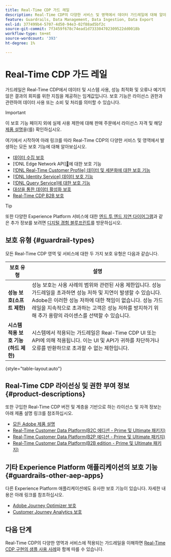 ```yaml
---
title: Real-Time CDP 가드 레일
description: Real-Time CDP의 다양한 서비스 및 영역에서 데이터 가드레일에 대해 알아봅니다.
feature: Guardrails, Data Management, Data Ingestion, Data Export
exl-id: 377499b4-5707-4d50-94e3-02f88ad5bf2c
source-git-commit: 7f3459f678c74ead1d733304702309522dd0018b
workflow-type: tm+mt
source-wordcount: '393'
ht-degree: 1%

---
```


# Real-Time CDP 가드 레일

가드레일은 Real-Time CDP에서 데이터 및 시스템 사용, 성능 최적화 및 오류나 예기치 않은 결과의 회피를 위한 지침을 제공하는 임계값입니다. 보호 기능은 라이선스 권한과 관련하여 데이터 사용 또는 소비 및 처리를 의미할 수 있습니다.

>[!IMPORTANT]
>
>이 보호 기능 페이지 외에 실제 사용 제한에 대해 판매 주문에서 라이선스 자격 및 해당 [제품 설명](https://helpx.adobe.com/kr/legal/product-descriptions.html)을(를) 확인하십시오.

여기에서 시작하여 아래 링크를 따라 Real-Time CDP의 다양한 서비스 및 영역에서 발생하는 모든 보호 기능에 대해 알아보십시오.

* [데이터 수집 보호](/help/ingestion/guardrails.md)
* [!DNL Edge Network API][&#128279;](https://developer.adobe.com/data-collection-apis/docs/getting-started/guardrails/)에 대한 보호 기능
* [ [!DNL Real-Time Customer Profile] 데이터 및 세분화에 대한 보호 기능](/help/profile/guardrails.md)
* [ [!DNL Identity Service] 데이터 보호 기능](/help/identity-service/guardrails.md)
* [ [!DNL Query Service]에 대한 보호 기능](/help/query-service/guardrails.md)
* [대상을 통한 데이터 활성화 보호](/help/destinations/guardrails.md)
* [Real-Time CDP B2B 보호](/help/rtcdp/b2b-guardrails.md)

>[!TIP]
>
>또한 다양한 Experience Platform 서비스에 대한 [엔드 투 엔드 지연 다이어그램](https://experienceleague.adobe.com/docs/blueprints-learn/architecture/architecture-overview/deployment/guardrails.html?lang=ko#end-to-end-latency-diagrams)과 같은 추가 정보를 보려면 [디지털 경험 블루프린트](https://experienceleague.adobe.com/docs/blueprints-learn/architecture/architecture-overview/deployment/guardrails.html?lang=ko)를 방문하십시오.

## 보호 유형 {#guardrail-types}

모든 Real-Time CDP 영역 및 서비스에 대한 두 가지 보호 유형은 다음과 같습니다.

| 보호 유형 | 설명 |
|----------|---------|
| **성능 보호(소프트 제한)** | 성능 보호는 사용 사례의 범위와 관련된 사용 제한입니다. 성능 가드레일을 초과하면 성능 저하 및 지연이 발생할 수 있습니다. Adobe은 이러한 성능 저하에 대한 책임이 없습니다. 성능 가드레일을 지속적으로 초과하는 고객은 성능 저하를 방지하기 위해 추가 용량의 라이센스를 선택할 수 있습니다. |
| **시스템 적용 보호 기능(하드 제한)** | 시스템에서 적용되는 가드레일은 Real-Time CDP UI 또는 API에 의해 적용됩니다. 이는 UI 및 API가 귀하를 차단하거나 오류를 반환하므로 초과할 수 없는 제한입니다. |

{style="table-layout:auto"}

## Real-Time CDP 라이선싱 및 권한 부여 정보 {#product-descriptions}

또한 구입한 Real-Time CDP 버전 및 계층을 기반으로 하는 라이선스 및 자격 정보는 아래 제품 설명 링크를 참조하십시오.

* [모든 Adobe 제품 설명](https://helpx.adobe.com/kr/legal/product-descriptions.html)
* [Real-Time Customer Data Platform(B2C 에디션 - Prime 및 Ultimate 패키지)](https://helpx.adobe.com/kr/legal/product-descriptions/real-time-customer-data-platform-b2c-edition-prime-and-ultimate-packages.html)
* [Real-Time Customer Data Platform(B2P 에디션 - Prime 및 Ultimate 패키지)](https://helpx.adobe.com/kr/legal/product-descriptions/real-time-customer-data-platform-b2p-edition-prime-and-ultimate-packages.html)
* [Real-Time Customer Data Platform(B2B edition - Prime 및 Ultimate 패키지)](https://helpx.adobe.com/kr/legal/product-descriptions/real-time-customer-data-platform-b2b-edition-prime-and-ultimate-packages.html)

## 기타 Experience Platform 애플리케이션의 보호 기능  {#guardrails-other-aep-apps}

다른 Experience Platform 애플리케이션에도 유사한 보호 기능이 있습니다. 자세한 내용은 아래 링크를 참조하십시오.

* [Adobe Journey Optimizer 보호](https://experienceleague.adobe.com/docs/journey-optimizer/using/get-started/guardrails.html?lang=ko)
* [Customer Journey Analytics 보호](https://experienceleague.adobe.com/docs/analytics-platform/using/cja-admin/guardrails.html?lang=ko)

## 다음 단계

Real-Time CDP의 다양한 영역과 서비스에 적용되는 가드레일을 이해하면 [Real-Time CDP 구현의 샘플 사용 사례](/help/rtcdp/get-started.md)와 함께 따를 수 있습니다.
